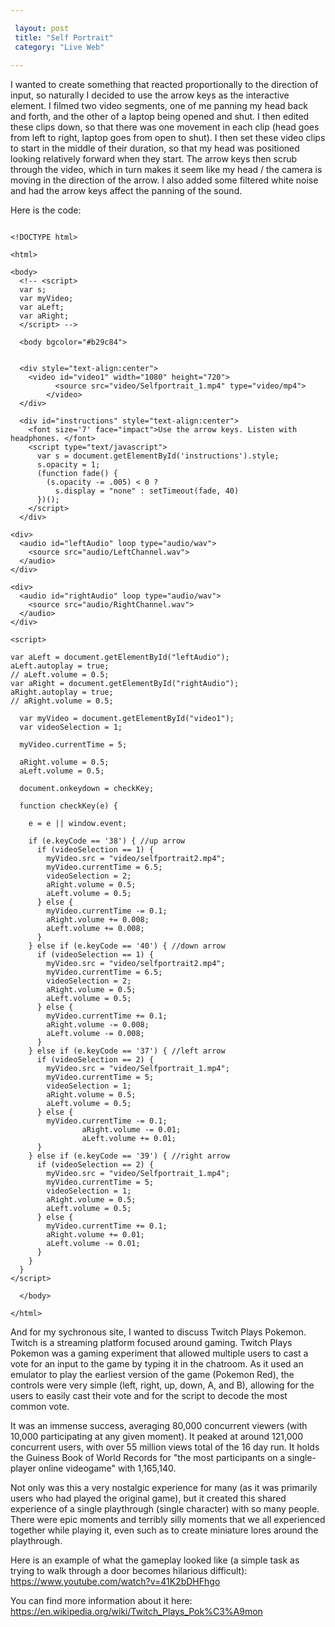 ```yaml
---

 layout: post
 title: "Self Portrait"
 category: "Live Web"
 
---
```


I wanted to create something that reacted proportionally to the direction of input, so naturally I decided to use the arrow keys as the interactive element. I filmed two video segments, one of me panning my head back and forth, and the other of a laptop being opened and shut. I then edited these clips down, so that there was one movement in each clip (head goes from left to right, laptop goes from open to shut). I then set these video clips to start in the middle of their duration, so that my head was positioned looking relatively forward when they start. The arrow keys then scrub through the video, which in turn makes it seem like my head / the camera is moving in the direction of the arrow. I also added some filtered white noise and had the arrow keys affect the panning of the sound. 

Here is the code:
```

<!DOCTYPE html>

<html>

<body>
  <!-- <script>
  var s;
  var myVideo;
  var aLeft;
  var aRight;
  </script> -->

  <body bgcolor="#b29c84">


  <div style="text-align:center">
    <video id="video1" width="1080" height="720">
          <source src="video/Selfportrait_1.mp4" type="video/mp4">
        </video>
  </div>

  <div id="instructions" style="text-align:center">
    <font size='7' face="impact">Use the arrow keys. Listen with headphones. </font>
    <script type="text/javascript">
      var s = document.getElementById('instructions').style;
      s.opacity = 1;
      (function fade() {
        (s.opacity -= .005) < 0 ?
          s.display = "none" : setTimeout(fade, 40)
      })();
    </script>
  </div>

<div>
  <audio id="leftAudio" loop type="audio/wav">
    <source src="audio/LeftChannel.wav">
  </audio>
</div>

<div>
  <audio id="rightAudio" loop type="audio/wav">
    <source src="audio/RightChannel.wav">
  </audio>
</div>

<script>

var aLeft = document.getElementById("leftAudio");
aLeft.autoplay = true;
// aLeft.volume = 0.5;
var aRight = document.getElementById("rightAudio");
aRight.autoplay = true;
// aRight.volume = 0.5;

  var myVideo = document.getElementById("video1");
  var videoSelection = 1;

  myVideo.currentTime = 5;

  aRight.volume = 0.5;
  aLeft.volume = 0.5;

  document.onkeydown = checkKey;

  function checkKey(e) {

    e = e || window.event;

    if (e.keyCode == '38') { //up arrow
      if (videoSelection == 1) {
        myVideo.src = "video/selfportrait2.mp4";
        myVideo.currentTime = 6.5;
        videoSelection = 2;
        aRight.volume = 0.5;
        aLeft.volume = 0.5;
      } else {
        myVideo.currentTime -= 0.1;
        aRight.volume += 0.008;
        aLeft.volume += 0.008;
      }
    } else if (e.keyCode == '40') { //down arrow
      if (videoSelection == 1) {
        myVideo.src = "video/selfportrait2.mp4";
        myVideo.currentTime = 6.5;
        videoSelection = 2;
        aRight.volume = 0.5;
        aLeft.volume = 0.5;
      } else {
        myVideo.currentTime += 0.1;
        aRight.volume -= 0.008;
        aLeft.volume -= 0.008;
      }
    } else if (e.keyCode == '37') { //left arrow
      if (videoSelection == 2) {
        myVideo.src = "video/Selfportrait_1.mp4";
        myVideo.currentTime = 5;
        videoSelection = 1;
        aRight.volume = 0.5;
        aLeft.volume = 0.5;
      } else {
        myVideo.currentTime -= 0.1;
                aRight.volume -= 0.01;
                aLeft.volume += 0.01;
      }
    } else if (e.keyCode == '39') { //right arrow
      if (videoSelection == 2) {
        myVideo.src = "video/Selfportrait_1.mp4";
        myVideo.currentTime = 5;
        videoSelection = 1;
        aRight.volume = 0.5;
        aLeft.volume = 0.5;
      } else {
        myVideo.currentTime += 0.1;
        aRight.volume += 0.01;
        aLeft.volume -= 0.01;
      }
    }
  }
</script>

  </body>

</html>
```

And for my sychronous site, I wanted to discuss Twitch Plays Pokemon. Twitch is a streaming platform focused around gaming. Twitch Plays Pokemon was a gaming experiment that allowed multiple users to cast a vote for an input to the game by typing it in the chatroom. As it used an emulator to play the earliest version of the game (Pokemon Red), the controls were very simple (left, right, up, down, A, and B), allowing for the users to easily cast their vote and for the script to decode the most common vote. 

It was an immense success, averaging 80,000 concurrent viewers (with 10,000 participating at any given moment). It peaked at around 121,000 concurrent users, with over 55 million views total of the 16 day run. It holds the Guiness Book of World Records for "the most participants on a single-player online videogame" with 1,165,140.

Not only was this a very nostalgic experience for many (as it was primarily users who had played the original game), but it created this shared experience of a single playthrough (single character) with so many people. There were epic moments and terribly silly moments that we all experienced together while playing it, even such as to create miniature lores around the playthrough. 

Here is an example of what the gameplay looked like (a simple task as trying to walk through a door becomes hilarious difficult): https://www.youtube.com/watch?v=41K2bDHFhgo

You can find more information about it here: https://en.wikipedia.org/wiki/Twitch_Plays_Pok%C3%A9mon










